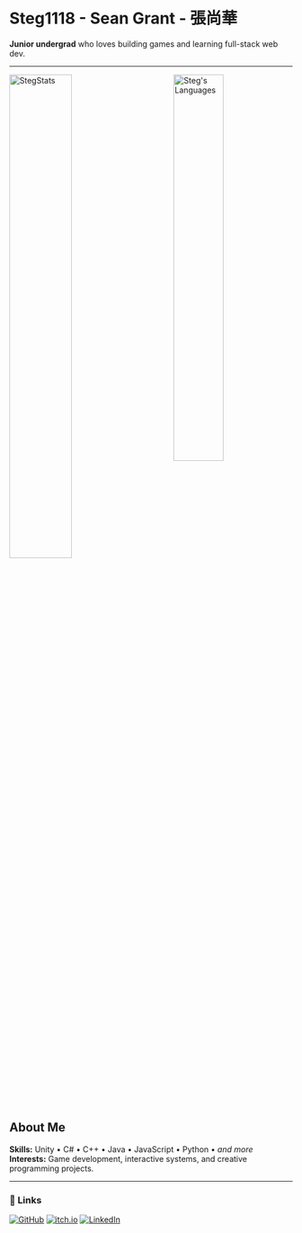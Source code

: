 # Steg1118 - Sean Grant - 張尚華

**Junior undergrad** who loves building games and learning full-stack web dev.

---

<img align="left" width="47%" src="https://github-readme-stats.vercel.app/api?username=Steg1118&show_icons=true&include_all_commits=true&theme=tokyonight&hide_border=true" alt="StegStats" />
<img align="right" width="42%" src="https://github-readme-stats.vercel.app/api/top-langs/?username=Steg1118&layout=compact&theme=tokyonight&hide_border=true" alt="Steg's Languages"/>
<br clear="both" />

## About Me

 **Skills:** Unity • C# • C++ • Java • JavaScript • Python • *and more*   
 **Interests:** Game development, interactive systems, and creative programming projects.

---

### 🔗 Links
[![GitHub](https://img.shields.io/badge/GitHub-000?logo=github&logoColor=fff)](https://github.com/Steg1118)
[![itch.io](https://img.shields.io/badge/itch.io-fa5c5c?logo=itchdotio&logoColor=fff)](https://itch.io/profile/Steg1118)
[![LinkedIn](https://img.shields.io/badge/LinkedIn-0a66c2?logo=linkedin&logoColor=fff)](https://www.linkedin.com/in/seantegrant/)

<br clear="both" />
